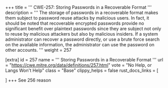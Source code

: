 +++
title = '''
CWE-257: Storing Passwords in a Recoverable Format
'''
description	= '''
The storage of passwords in a recoverable format makes them subject to password reuse attacks by malicious users. In fact, it should be noted that recoverable encrypted passwords provide no significant benefit over plaintext passwords since they are subject not only to reuse by malicious attackers but also by malicious insiders. If a system administrator can recover a password directly, or use a brute force search on the available information, the administrator can use the password on other accounts.
'''
weight = 257

[extra]
id = 257
name = '''
Storing Passwords in a Recoverable Format
'''
url = "https://cwe.mitre.org/data/definitions/257.html"
vote = "No Help, or Langs Won't Help"
class = "Base"
clippy_helps = false
rust_docs_links = [
	
]
+++
See 256 reason